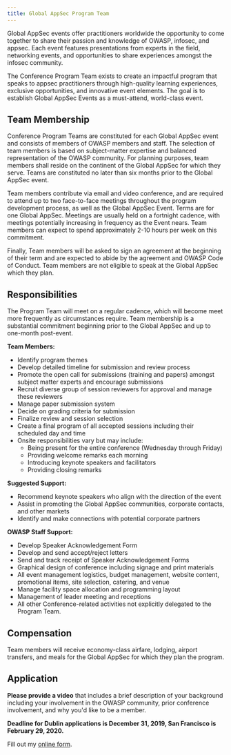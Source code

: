 ```yaml
---
title: Global AppSec Program Team
---
```


Global AppSec events offer practitioners worldwide the opportunity to come together to share their passion and knowledge of OWASP, infosec, and appsec.  Each event features presentations from experts in the field, networking events, and opportunities to share experiences amongst the infosec community. 
 
The Conference Program Team exists to create an impactful program that speaks to appsec practitioners through high-quality learning experiences, exclusive opportunities, and innovative event elements. The goal is to establish Global AppSec Events as a must-attend, world-class event.  
 
## Team Membership 
Conference Program Teams are constituted for each Global AppSec event and consists of members of OWASP members and staff. The selection of team members is based on subject-matter expertise and balanced representation of the OWASP community. For planning purposes, team members shall reside on the continent of the Global AppSec for which they serve. Teams are constituted no later than six months prior to the Global AppSec event.

Team members contribute via email and video conference, and are required to attend up to two face-to-face meetings throughout the program development process, as well as the Global AppSec Event. Terms are for one Global AppSec. Meetings are usually held on a fortnight cadence, with meetings potentially increasing in frequency as the Event nears. Team members can expect to spend approximately 2-10 hours per week on this commitment. 

Finally, Team members will be asked to sign an agreement at the beginning of their term and are expected to abide by the agreement and OWASP Code of Conduct. Team members are not eligible to speak at the Global AppSec which they plan.
 
## Responsibilities  
The Program Team will meet on a regular cadence, which will become meet more frequently as circumstances require. Team membership is a substantial commitment beginning prior to the Global AppSec and up to one-month post-event.

**Team Members:**
* Identify program themes 
* Develop detailed timeline for submission and review process 
* Promote the open call for submissions (training and papers) amongst subject matter experts and encourage submissions 
* Recruit diverse group of session reviewers for approval and manage these reviewers 
* Manage paper submission system 
* Decide on grading criteria for submission
* Finalize review and session selection 
* Create a final program of all accepted sessions including their scheduled day and time 
* Onsite responsibilities vary but may include: 
   * Being present for the entire conference (Wednesday through Friday)
   * Providing welcome remarks each morning 
   * Introducing keynote speakers and facilitators 
   * Providing closing remarks  

**Suggested Support:** 
* Recommend keynote speakers who align with the direction of the event  
* Assist in promoting the Global AppSec communities, corporate contacts, and other markets 
* Identify and make connections with potential corporate partners 

**OWASP Staff Support:** 
* Develop Speaker Acknowledgement Form 
* Develop and send accept/reject letters 
* Send and track receipt of Speaker Acknowledgement Forms
* Graphical design of conference including signage and print materials 
* All event management logistics, budget management, website content, promotional items, site selection, catering, and venue 
* Manage facility space allocation and programming layout 
* Management of leader meeting and receptions
* All other Conference-related activities not explicitly delegated to the Program Team.
 
## Compensation 
Team members will receive economy-class airfare, lodging, airport transfers, and meals for the Global AppSec for which they plan the program.

## Application
**Please provide a video** that includes a brief description of your background including your involvement in the OWASP community,  prior conference involvement, and why you'd like to be a member.

**Deadline for Dublin applications is December 31, 2019, San Francisco is February 29, 2020.**

<div id="wufoo-qg5xamb04s1ubu"> Fill out my <a href="https://owasp.wufoo.com/forms/qg5xamb04s1ubu">online form</a>. </div> <script type="text/javascript"> var qg5xamb04s1ubu; (function(d, t) { var s = d.createElement(t), options = { 'userName':'owasp', 'formHash':'qg5xamb04s1ubu', 'autoResize':true, 'async':true, 'host':'wufoo.com', 'header':'show', 'ssl':true }; s.src = ('https:' == d.location.protocol ?'https://':'http://') + 'secure.wufoo.com/scripts/embed/form.js'; s.onload = s.onreadystatechange = function() { var rs = this.readyState; if (rs) if (rs != 'complete') if (rs != 'loaded') return; try { qg5xamb04s1ubu = new WufooForm(); qg5xamb04s1ubu.initialize(options); qg5xamb04s1ubu.display(); } catch (e) { } }; var scr = d.getElementsByTagName(t)[0], par = scr.parentNode; par.insertBefore(s, scr); })(document, 'script'); </script>

